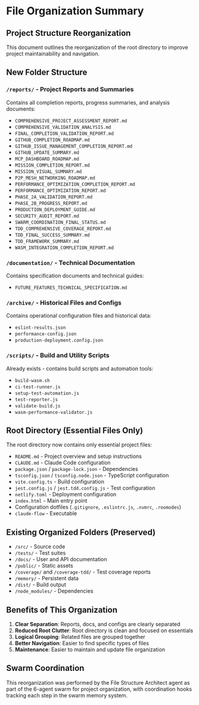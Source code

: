 # File Organization Summary

## Project Structure Reorganization

This document outlines the reorganization of the root directory to improve project maintainability and navigation.

## New Folder Structure

### `/reports/` - Project Reports and Summaries
Contains all completion reports, progress summaries, and analysis documents:
- `COMPREHENSIVE_PROJECT_ASSESSMENT_REPORT.md`
- `COMPREHENSIVE_VALIDATION_ANALYSIS.md`
- `FINAL_COMPLETION_VALIDATION_REPORT.md`
- `GITHUB_COMPLETION_ROADMAP.md`
- `GITHUB_ISSUE_MANAGEMENT_COMPLETION_REPORT.md`
- `GITHUB_UPDATE_SUMMARY.md`
- `MCP_DASHBOARD_ROADMAP.md`
- `MISSION_COMPLETION_REPORT.md`
- `MISSION_VISUAL_SUMMARY.md`
- `P2P_MESH_NETWORKING_ROADMAP.md`
- `PERFORMANCE_OPTIMIZATION_COMPLETION_REPORT.md`
- `PERFORMANCE_OPTIMIZATION_REPORT.md`
- `PHASE_2A_VALIDATION_REPORT.md`
- `PHASE_2B_PROGRESS_REPORT.md`
- `PRODUCTION_DEPLOYMENT_GUIDE.md`
- `SECURITY_AUDIT_REPORT.md`
- `SWARM_COORDINATION_FINAL_STATUS.md`
- `TDD_COMPREHENSIVE_COVERAGE_REPORT.md`
- `TDD_FINAL_SUCCESS_SUMMARY.md`
- `TDD_FRAMEWORK_SUMMARY.md`
- `WASM_INTEGRATION_COMPLETION_REPORT.md`

### `/documentation/` - Technical Documentation
Contains specification documents and technical guides:
- `FUTURE_FEATURES_TECHNICAL_SPECIFICATION.md`

### `/archive/` - Historical Files and Configs
Contains operational configuration files and historical data:
- `eslint-results.json`
- `performance-config.json`
- `production-deployment.config.json`

### `/scripts/` - Build and Utility Scripts
Already exists - contains build scripts and automation tools:
- `build-wasm.sh`
- `ci-test-runner.js`
- `setup-test-automation.js`
- `test-reporter.js`
- `validate-build.js`
- `wasm-performance-validator.js`

## Root Directory (Essential Files Only)

The root directory now contains only essential project files:
- `README.md` - Project overview and setup instructions
- `CLAUDE.md` - Claude Code configuration
- `package.json` / `package-lock.json` - Dependencies
- `tsconfig.json` / `tsconfig.node.json` - TypeScript configuration
- `vite.config.ts` - Build configuration
- `jest.config.js` / `jest.tdd.config.js` - Test configuration
- `netlify.toml` - Deployment configuration
- `index.html` - Main entry point
- Configuration dotfiles (`.gitignore`, `.eslintrc.js`, `.nvmrc`, `.roomodes`)
- `claude-flow` - Executable

## Existing Organized Folders (Preserved)

- `/src/` - Source code
- `/tests/` - Test suites
- `/docs/` - User and API documentation
- `/public/` - Static assets
- `/coverage/` and `/coverage-tdd/` - Test coverage reports
- `/memory/` - Persistent data
- `/dist/` - Build output
- `/node_modules/` - Dependencies

## Benefits of This Organization

1. **Clear Separation**: Reports, docs, and configs are clearly separated
2. **Reduced Root Clutter**: Root directory is clean and focused on essentials
3. **Logical Grouping**: Related files are grouped together
4. **Better Navigation**: Easier to find specific types of files
5. **Maintenance**: Easier to maintain and update file organization

## Swarm Coordination

This reorganization was performed by the File Structure Architect agent as part of the 6-agent swarm for project organization, with coordination hooks tracking each step in the swarm memory system.